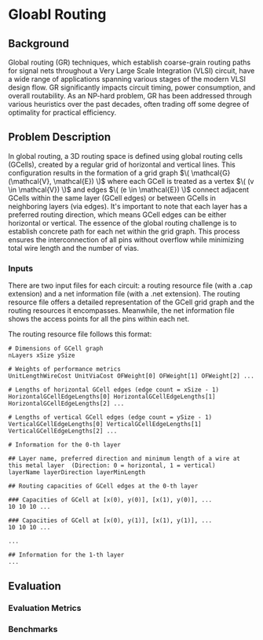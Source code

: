 # Gloabl Routing

## Background

Global routing (GR) techniques, which establish coarse-grain routing paths for signal nets throughout a Very Large Scale Integration (VLSI) circuit, have a wide range of applications spanning various stages of the modern VLSI design flow. GR significantly impacts circuit timing, power consumption, and overall routability. As an NP-hard problem, GR has been addressed through various heuristics over the past decades, often trading off some degree of optimality for practical efficiency.

## Problem Description

In global routing, a 3D routing space is defined using global routing cells (GCells), created by a regular grid of horizontal and vertical lines. This configuration results in the formation of a grid graph  $\( \mathcal{G}(\mathcal{V}, \mathcal{E}) \)$ where each GCell is treated as a vertex $\( (v \in \mathcal{V}) \)$ and edges $\( (e \in \mathcal{E}) \)$ connect adjacent GCells within the same layer (GCell edges) or between GCells in neighboring layers (via edges). It's important to note that each layer has a preferred routing direction, which means GCell edges can be either horizontal or vertical. The essence of the global routing challenge is to establish concrete path for each net within the grid graph. This process ensures the interconnection of all pins without overflow while minimizing total wire length and the number of vias.

### Inputs
There are two input files for each circuit: a routing resource file (with a .cap extension) and a net information file (with a .net extension). The routing resource file offers a detailed representation of the GCell grid graph and the routing resources it encompasses. Meanwhile, the net information file shows the access points for all the pins within each net.

The routing resource file follows this format:

    # Dimensions of GCell graph 
    nLayers xSize ySize  
    
    # Weights of performance metrics  
    UnitLengthWireCost UnitViaCost OFWeight[0] OFWeight[1] OFWeight[2] ...  
    
    # Lengths of horizontal GCell edges (edge count = xSize - 1)  
    HorizontalGCellEdgeLengths[0] HorizontalGCellEdgeLengths[1] HorizontalGCellEdgeLengths[2] ...  
    
    # Lengths of vertical GCell edges (edge count = ySize - 1)  
    VerticalGCellEdgeLengths[0] VerticalGCellEdgeLengths[1] VerticalGCellEdgeLengths[2] ...  
    
    # Information for the 0-th layer  
    
    ## Layer name, preferred direction and minimum length of a wire at this metal layer  (Direction: 0 = horizontal, 1 = vertical)
    layerName layerDirection layerMinLength  
    
    ## Routing capacities of GCell edges at the 0-th layer  
    
    ### Capacities of GCell at [x(0), y(0)], [x(1), y(0)], ...  
    10 10 10 ...  
    
    ### Capacities of GCell at [x(0), y(1)], [x(1), y(1)], ...  
    10 10 10 ...  
    
    ...  
    
    ## Information for the 1-th layer 
    ...


## Evaluation
### Evaluation Metrics

### Benchmarks
